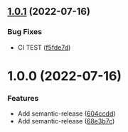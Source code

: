 ## [1.0.1](https://github.com/qqww08/react-payment-keypad/compare/v1.0.0...v1.0.1) (2022-07-16)


### Bug Fixes

* CI TEST ([f5fde7d](https://github.com/qqww08/react-payment-keypad/commit/f5fde7dec293ac39f68d223350b01b7bd01ddc61))

# 1.0.0 (2022-07-16)


### Features

* Add semantic-release ([604ccdd](https://github.com/qqww08/react-payment-keypad/commit/604ccdd8e1131438bd2fd8502fbe9fb101ab4aa3))
* Add semantic-release ([68e3b7c](https://github.com/qqww08/react-payment-keypad/commit/68e3b7cbe9ba323994ab7c6a5f5d12d5af923fa3))
